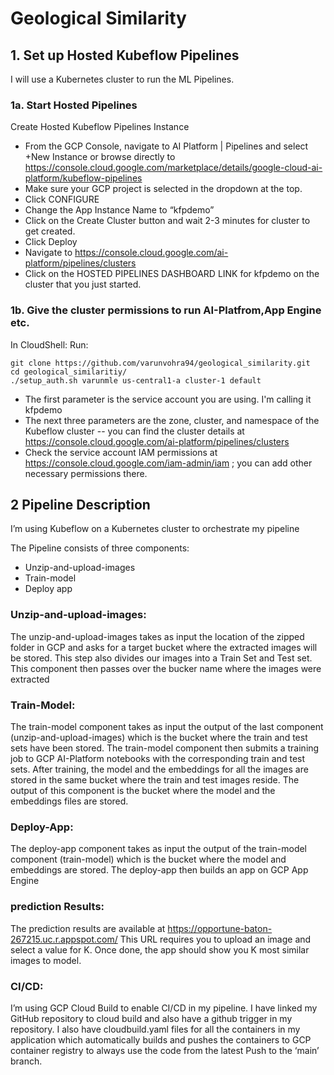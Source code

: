 # Geological Similarity

## 1. Set up Hosted Kubeflow Pipelines

I will use a Kubernetes cluster to run the ML Pipelines.

### 1a. Start Hosted Pipelines
Create Hosted Kubeflow Pipelines Instance

* From the GCP Console, navigate to AI Platform | Pipelines and select +New Instance or browse directly to https://console.cloud.google.com/marketplace/details/google-cloud-ai-platform/kubeflow-pipelines
* Make sure your GCP project is selected in the dropdown at the top.
* Click CONFIGURE
* Change the App Instance Name to “kfpdemo”
* Click on the Create Cluster button and wait 2-3 minutes for cluster to get created.
* Click Deploy
* Navigate to https://console.cloud.google.com/ai-platform/pipelines/clusters
* Click on the HOSTED PIPELINES DASHBOARD LINK for kfpdemo on the cluster that you just started.

### 1b. Give the cluster permissions to run AI-Platfrom,App Engine etc.

In CloudShell:
Run:
```
git clone https://github.com/varunvohra94/geological_similarity.git
cd geological_similaritiy/
./setup_auth.sh varunmle us-central1-a cluster-1 default
```
* The first parameter is the service account you are using. I'm calling it kfpdemo
* The next three parameters are the zone, cluster, and namespace of the Kubeflow cluster -- you can find the cluster details at https://console.cloud.google.com/ai-platform/pipelines/clusters
* Check the service account IAM permissions at https://console.cloud.google.com/iam-admin/iam ; you can add other necessary permissions there.

## 2 Pipeline Description

I’m using Kubeflow on a Kubernetes cluster to orchestrate my pipeline

The Pipeline consists of three components:

* Unzip-and-upload-images
* Train-model
* Deploy app

### Unzip-and-upload-images:

The unzip-and-upload-images takes as input the location of the zipped folder in GCP and asks for a target bucket where the extracted images will be stored. This step also divides our images into a Train Set and Test set. This component then passes over the bucker name where the images were extracted

### Train-Model:

The train-model component takes as input the output of the last component (unzip-and-upload-images) which is the bucket where the train and test sets have been stored. The train-model component then submits a training job to GCP AI-Platform notebooks with the corresponding train and test sets. After training, the model and the embeddings for all the images are stored in the same bucket where the train and test images reside. The output of this component is the bucket where the model and the embeddings files are stored. 

### Deploy-App:

The deploy-app component takes as input the output of the train-model component (train-model) which is the bucket where the model and embeddings are stored. The deploy-app then builds an app on GCP App Engine 

### prediction Results:

The prediction results are available at 
https://opportune-baton-267215.uc.r.appspot.com/
This URL requires you to upload an image and select a value for K. Once done, the app should show you K most similar images to model.

### CI/CD:

I’m using GCP Cloud Build to enable CI/CD in my pipeline. I have linked my GitHub repository to cloud build and also have a github trigger in my repository. I also have cloudbuild.yaml files for all the containers in my application which automatically builds and pushes the containers to GCP container registry to always use the code from the latest Push to the ‘main’ branch. 
